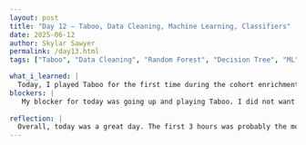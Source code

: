 ```yaml
---
layout: post
title: "Day 12 – Taboo, Data Cleaning, Machine Learning, Classifiers"
date: 2025-06-12
author: Skylar Sawyer
permalink: /day13.html
tags: ["Taboo", "Data Cleaning", "Random Forest", "Decision Tree", "ML"]

what_i_learned: |
  Today, I played Taboo for the first time during the cohort enrichment. It was hard trying to give guesses and avoid saying the words that were on the card. When we came back to the lab we dove right back into researching for our literature review. As I was researching I did learn alot more techniques that will allow us to have gene selection models. Some other techniques that I learned were Minimum Redundancy Maximum Relevance (mRMR),SMOTE, Oversampling/Undersampling, and more which we can potential integrate within our code. TJ then showed us a code and explained how each portion contibutes to the model and we were able to get an idea of what we will be having to do. Another thing that I began to learn today is cleaning the data that we will be using for our project. TJ assigned me to do it which I am excited for because I can utilize this in my career. 
blockers: |
   My blocker for today was going up and playing Taboo. I did not want to go up there because I knew I would have a hard time trying to give hints for my team and I did struggle, but we did get two points from it, so I cannot complain. Another small blocker was when I was starting to clean the data it was a learning process because I have never done that before. 
   
reflection: |
  Overall, today was a great day. The first 3 hours was probably the most fun I have had since the program started. It was a great way to allow us to come together and hang out. I look forward to the rest of the cohort enrichment plans! When we got back to the lab we jumped right into working on our lit review and now I am responsible for the methodlogy and cleaning the data which I am really looking forward to. I thought that we were a bit behind as far as progress since we had to spend so much time on practicing python, but it seems like for the most part everyone is in the same space. I am just ready to really get going on the progress and I believe we are making great strides. 
---
```

